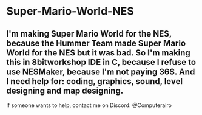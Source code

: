# Super-Mario-World-NES

## I'm making Super Mario World for the NES, because the Hummer Team made Super Mario World for the NES but it was bad. So I'm making this in 8bitworkshop IDE in C, because I refuse to use NESMaker, because I'm not paying 36$. And I need help for: coding, graphics, sound, level designing and map designing.

If someone wants to help, contact me on Discord: @Computerairo
